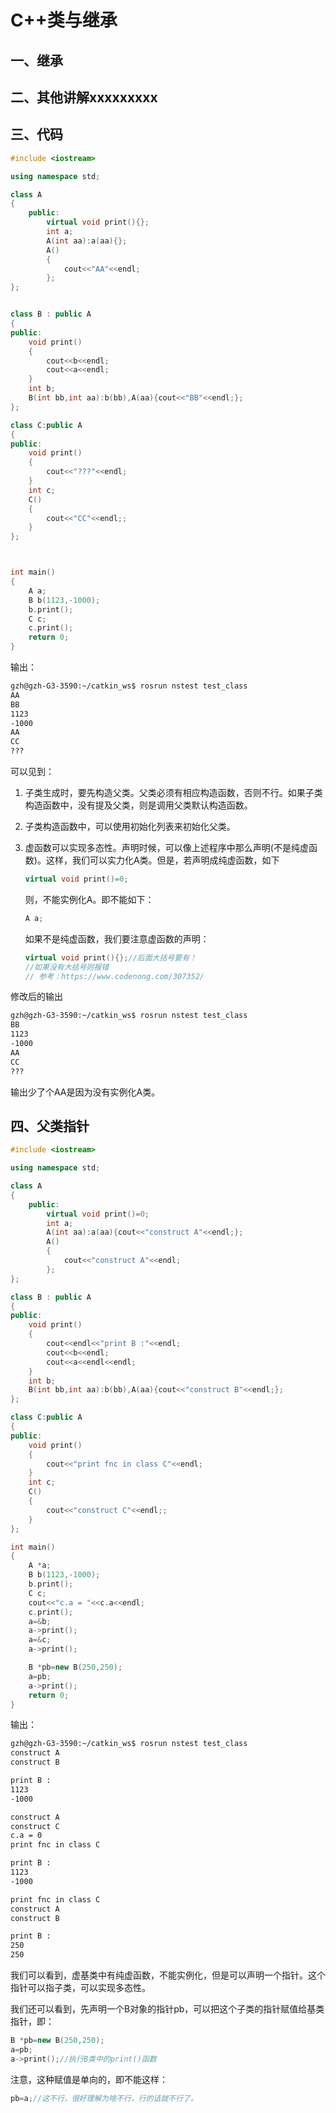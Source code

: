 # C++类与继承

## 一、继承

## 二、其他讲解xxxxxxxxx

## 三、代码

```c++
#include <iostream>

using namespace std;

class A
{
    public:
        virtual void print(){};
        int a;
        A(int aa):a(aa){};
        A()
        {
            cout<<"AA"<<endl;
        };
};


class B : public A
{
public:
    void print()
    {
        cout<<b<<endl;
        cout<<a<<endl;
    }
    int b;
    B(int bb,int aa):b(bb),A(aa){cout<<"BB"<<endl;};
};

class C:public A
{
public:
    void print()
    {
        cout<<"???"<<endl;
    }
    int c;
    C()
    {
        cout<<"CC"<<endl;;
    }
};



int main()
{
    A a;
    B b(1123,-1000);
    b.print();
    C c;
    c.print();
    return 0;
}
```

输出：

```sh
gzh@gzh-G3-3590:~/catkin_ws$ rosrun nstest test_class
AA
BB
1123
-1000
AA
CC
???
```

可以见到：

1. 子类生成时，要先构造父类。父类必须有相应构造函数，否则不行。如果子类构造函数中，没有提及父类，则是调用父类默认构造函数。

2. 子类构造函数中，可以使用初始化列表来初始化父类。

3. 虚函数可以实现多态性。声明时候，可以像上述程序中那么声明(不是纯虚函数)。这样，我们可以实力化A类。但是，若声明成纯虚函数，如下

   ```c++
   virtual void print()=0;
   ```

   则，不能实例化A。即不能如下：

   ```c++
   A a;
   ```

   如果不是纯虚函数，我们要注意虚函数的声明：

   ```c++
   virtual void print(){};//后面大括号要有！	
   //如果没有大括号则报错
   // 参考：https://www.codenong.com/307352/
   ```

修改后的输出

```sh
gzh@gzh-G3-3590:~/catkin_ws$ rosrun nstest test_class
BB
1123
-1000
AA
CC
???
```

输出少了个AA是因为没有实例化A类。

## 四、父类指针

```c++
#include <iostream>

using namespace std;

class A
{
    public:
        virtual void print()=0;
        int a;
        A(int aa):a(aa){cout<<"construct A"<<endl;};
        A()
        {
            cout<<"construct A"<<endl;
        };
};

class B : public A
{
public:
    void print()
    {
        cout<<endl<<"print B :"<<endl;
        cout<<b<<endl;
        cout<<a<<endl<<endl;
    }
    int b;
    B(int bb,int aa):b(bb),A(aa){cout<<"construct B"<<endl;};
};

class C:public A
{
public:
    void print()
    {
        cout<<"print fnc in class C"<<endl;
    }
    int c;
    C()
    {
        cout<<"construct C"<<endl;;
    }
};

int main()
{
    A *a;
    B b(1123,-1000);
    b.print();
    C c;
    cout<<"c.a = "<<c.a<<endl;
    c.print();
    a=&b;
    a->print();
    a=&c;
    a->print();

    B *pb=new B(250,250);
    a=pb;
    a->print();
    return 0;
}
```

输出：

```sh
gzh@gzh-G3-3590:~/catkin_ws$ rosrun nstest test_class
construct A
construct B

print B :
1123
-1000

construct A
construct C
c.a = 0
print fnc in class C

print B :
1123
-1000

print fnc in class C
construct A
construct B

print B :
250
250

```



​	我们可以看到，虚基类中有纯虚函数，不能实例化，但是可以声明一个指针。这个指针可以指子类，可以实现多态性。

​	我们还可以看到，先声明一个B对象的指针pb，可以把这个子类的指针赋值给基类指针，即：

```c++
B *pb=new B(250,250);
a=pb;
a->print();//执行B类中的print()函数
```

注意，这种赋值是单向的，即不能这样：

```c++
pb=a;//这不行，很好理解为啥不行，行的话就不行了。
```

